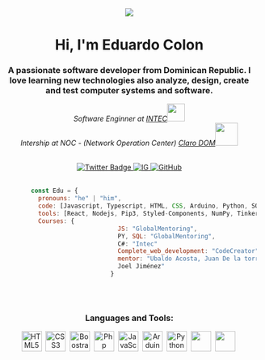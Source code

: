 <div id="header" align="center">
        <img src="https://media4.giphy.com/media/K7StRcr7hagJpXROmb/200w.webp?cid=ecf05e472ovqux9936fa11rfkzlnunueykdi7s6xsjofsiqr&rid=200w.webp&ct=g"/>
        <h1>Hi, I'm Eduardo Colon</h1>
        <h3>A passionate software developer from Dominican Republic. I love learning new technologies also analyze, design, create and test computer systems and software. </h3>
        <p><em>Software Enginner at <a href="https://www.intec.edu.do" target="_blank">INTEC</a><img src="https://media2.giphy.com/media/8t7lXR6Sep8zB6v7El/200w.webp?cid=ecf05e4723vqyravmmz4ioyu6pnn991rghmi6q4y61ekia14&rid=200w.webp&ct=g" width="35"></br>Intership at NOC - (Network Operation Center) <a href="https://www2.claro.com.do/empresas/" target="_blank">Claro DOM</a><img src="https://media4.giphy.com/media/l41YvpiA9uMWw5AMU/200w.webp?cid=ecf05e47cz41fzuym5z1et0o0lm6wr69nxtqooghpljgo6er&rid=200w.webp&ct=g" width="45"> 
        </em></p>
 </div>
 
 <br>
 <div align="center">
  <a href="https://twitter.com/duardiito" target="_blank">
    <img src="https://img.shields.io/twitter/url?logo=twitter&style=for-the-badge&url=https%3A%2F%2Ftwitter.com%2Fduardiito" alt="Twitter Badge"/>
  <a href="https://www.instagram.com/duardiito/" target="_blank">
    <img src="https://img.shields.io/twitter/url?label=Instagram&logo=Instagram&style=for-the-badge&url=https%3A%2F%2Fwww.instagram.com%2Fduardiito%2F" alt="IG">
  <a href="https://github.com/qdurc" target="_blank">
    <img src="https://img.shields.io/github/followers/qdurc?logo=GitHub&style=social" alt="GitHub">
</div>
   <br>

```javascript
        const Edu = {
          pronouns: "he" | "him",
          code: [Javascript, Typescript, HTML, CSS, Arduino, Python, SQL, C#],
          tools: [React, Nodejs, Pip3, Styled-Components, NumPy, Tinkercad],
          Courses: {
                                JS: "GlobalMentoring",
                                PY, SQL: "GlobalMentoring",
                                C#: "Intec"
                                Complete_web_development: "CodeCreator",
                                mentor: "Ubaldo Acosta, Juan De la torre, 
                                Joel Jiménez"
                              }
      
 ````
<br>
        
<div align="center">
        <h3> Languages and Tools: </h3>
        <div>
            <img src="https://raw.githubusercontent.com/devicons/devicon/1119b9f84c0290e0f0b38982099a2bd027a48bf1/icons/html5/html5-original.svg" title="HTML5" width="40" height="40"/>&nbsp;
            <img src="https://raw.githubusercontent.com/devicons/devicon/1119b9f84c0290e0f0b38982099a2bd027a48bf1/icons/css3/css3-original.svg" title="CSS3" width="40" height="40"/>&nbsp;
            <img src="https://raw.githubusercontent.com/devicons/devicon/1119b9f84c0290e0f0b38982099a2bd027a48bf1/icons/bootstrap/bootstrap-original.svg" title="Boostrap" width="40" height="40"/>&nbsp;
            <img src="https://raw.githubusercontent.com/devicons/devicon/1119b9f84c0290e0f0b38982099a2bd027a48bf1/icons/php/php-plain.svg" title="Php" width="40" height="40"/>&nbsp;
            <img src="https://raw.githubusercontent.com/devicons/devicon/1119b9f84c0290e0f0b38982099a2bd027a48bf1/icons/javascript/javascript-plain.svg" title="JavaScript" width="40" height="40"/>&nbsp;
            <img src="https://raw.githubusercontent.com/devicons/devicon/1119b9f84c0290e0f0b38982099a2bd027a48bf1/icons/arduino/arduino-original.svg" title="Arduino" width="40" height="40"/>&nbsp;
            <img src="https://raw.githubusercontent.com/devicons/devicon/1119b9f84c0290e0f0b38982099a2bd027a48bf1/icons/python/python-original.svg" title="Python" width="40" height="40"/>&nbsp;
            <img src="https://raw.githubusercontent.com/devicons/devicon/1119b9f84c0290e0f0b38982099a2bd027a48bf1/icons/postgresql/postgresql-original.svg" tittle="PostgreSQL" width="40" height="40"/>&nbsp;
            <img src="https://raw.githubusercontent.com/devicons/devicon/1119b9f84c0290e0f0b38982099a2bd027a48bf1/icons/csharp/csharp-original.svg" 
            tittle="csharp" width="40" height="40"/>&nbsp;
        </div>
    </div> 
  
